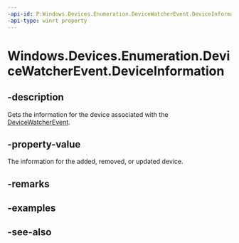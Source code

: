 ```yaml
---
-api-id: P:Windows.Devices.Enumeration.DeviceWatcherEvent.DeviceInformation
-api-type: winrt property
---
```


<!-- Property syntax
public Windows.Devices.Enumeration.DeviceInformation DeviceInformation { get; }
-->

# Windows.Devices.Enumeration.DeviceWatcherEvent.DeviceInformation

## -description
Gets the information for the device associated with the [DeviceWatcherEvent](devicewatcherevent.md).

## -property-value
The information for the added, removed, or updated device.

## -remarks

## -examples

## -see-also
